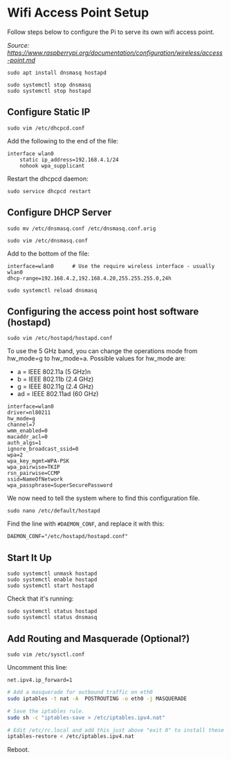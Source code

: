 # Wifi Access Point Setup

Follow steps below to configure the Pi to serve its own wifi access point.

*Source: https://www.raspberrypi.org/documentation/configuration/wireless/access-point.md*

```
sudo apt install dnsmasq hostapd

sudo systemctl stop dnsmasq
sudo systemctl stop hostapd
```

## Configure Static IP

```
sudo vim /etc/dhcpcd.conf
```

Add the following to the end of the file:

```
interface wlan0
    static ip_address=192.168.4.1/24
    nohook wpa_supplicant
```

Restart the dhcpcd daemon:

```
sudo service dhcpcd restart
```

## Configure DHCP Server

```
sudo mv /etc/dnsmasq.conf /etc/dnsmasq.conf.orig
```

```
sudo vim /etc/dnsmasq.conf
```

Add to the bottom of the file:

```
interface=wlan0      # Use the require wireless interface - usually wlan0
dhcp-range=192.168.4.2,192.168.4.20,255.255.255.0,24h
```

```
sudo systemctl reload dnsmasq
```

## Configuring the access point host software (hostapd)

```
sudo vim /etc/hostapd/hostapd.conf
```

To use the 5 GHz band, you can change the operations mode from hw_mode=g to hw_mode=a. Possible values for hw_mode are:

- a = IEEE 802.11a (5 GHz)n
- b = IEEE 802.11b (2.4 GHz)
- g = IEEE 802.11g (2.4 GHz)
- ad = IEEE 802.11ad (60 GHz)

```
interface=wlan0
driver=nl80211
hw_mode=g
channel=7
wmm_enabled=0
macaddr_acl=0
auth_algs=1
ignore_broadcast_ssid=0
wpa=2
wpa_key_mgmt=WPA-PSK
wpa_pairwise=TKIP
rsn_pairwise=CCMP
ssid=NameOfNetwork
wpa_passphrase=SuperSecurePassword
```

We now need to tell the system where to find this configuration file.

```
sudo nano /etc/default/hostapd
```

Find the line with `#DAEMON_CONF`, and replace it with this:

```
DAEMON_CONF="/etc/hostapd/hostapd.conf"
```

## Start It Up

```
sudo systemctl unmask hostapd
sudo systemctl enable hostapd
sudo systemctl start hostapd
```

Check that it's running:

```
sudo systemctl status hostapd
sudo systemctl status dnsmasq
```

## Add Routing and Masquerade (Optional?)

```
sudo vim /etc/sysctl.conf
```

Uncomment this line:

```
net.ipv4.ip_forward=1
```

```bash
# Add a masquerade for outbound traffic on eth0
sudo iptables -t nat -A  POSTROUTING -o eth0 -j MASQUERADE

# Save the iptables rule.
sudo sh -c "iptables-save > /etc/iptables.ipv4.nat"

# Edit /etc/rc.local and add this just above "exit 0" to install these rules on boot.
iptables-restore < /etc/iptables.ipv4.nat
```

Reboot.
